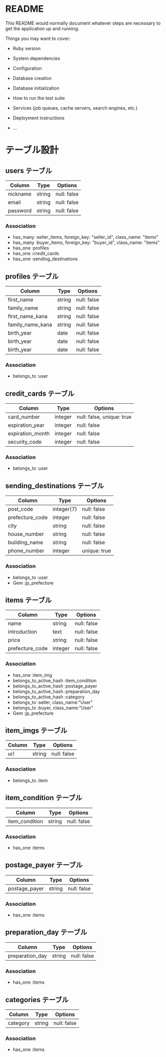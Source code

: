# README

This README would normally document whatever steps are necessary to get the
application up and running.

Things you may want to cover:

* Ruby version

* System dependencies

* Configuration

* Database creation

* Database initialization

* How to run the test suite

* Services (job queues, cache servers, search engines, etc.)

* Deployment instructions

* ...


# テーブル設計


## users テーブル

| Column   | Type   | Options     |
| -------- | ------ | ----------- |
| nickname | string | null: false |
| email    | string | null: false |
| password | string | null: false |

### Association

- has_many :seller_items, foreign_key: "seller_id", class_name: "items"
- has_many :buyer_items, foreign_key: "buyer_id", class_name: "items"
- has_one :profiles
- has_one :credit_cards
- has_one :sending_destinations


## profiles テーブル

| Column           | Type   | Options     |
| --------         | ------ | ----------- |
| first_name       | string | null: false |
| family_name      | string | null: false |
| first_name_kana  | string | null: false |
| family_name_kana | string | null: false |
| birth_year       | date   | null: false |
| birth_year       | date   | null: false |
| birth_year       | date   | null: false |

### Association

- belongs_to :user


## credit_cards テーブル

| Column           | Type    | Options                   |
| --------         | ------  | -----------               |
| card_number      | integer | null: false, unique: true |
| expiration_year  | integer | null: false               |
| expiration_month | integer | null: false               |
| security_code    | integer | null: false               |

### Association

- belongs_to :user


## sending_destinations テーブル

| Column          | Type       | Options      |
| --------        | ------     | -----------  |
| post_code       | integer(7) | null: false  |
| prefecture_code | integer    | null: false  |
| city            | string     | null: false  |
| house_number    | string     | null: false  |
| building_name   | string     | null: false  |
| phone_number    | integer    | unique: true |


### Association

- belongs_to :user
- Gem :jp_prefecture


## items テーブル

| Column          | Type    | Options     |
| --------        | ------  | ----------- |
| name            | string  | null: false |
| introduction    | text    | null: false |
| price           | string  | null: false |
| prefecture_code | integer | null: false |

### Association

- has_one :item_img
- belongs_to_active_hash :item_condition
- belongs_to_active_hash :postage_payer
- belongs_to_active_hash :preparation_day
- belongs_to_active_hash :category
- belongs_to :seller, class_name:"User"
- belongs_to :buyer, class_name:"User"
- Gem :jp_prefecture


## item_imgs テーブル

| Column   | Type   | Options     |
| -------- | ------ | ----------- |
| url      | string | null: false |

### Association

- belongs_to :item


## item_condition テーブル

| Column         | Type   | Options     |
| --------       | ------ | ----------- |
| item_condition | string | null: false |

### Association

- has_one :items


## postage_payer テーブル

| Column        | Type   | Options     |
| --------      | ------ | ----------- |
| postage_payer | string | null: false |

### Association

- has_one :items


## preparation_day テーブル

| Column          | Type   | Options     |
| --------        | ------ | ----------- |
| preparation_day | string | null: false |

### Association

- has_one :items


## categories テーブル

| Column    | Type   | Options     |
| --------  | ------ | ----------- |
| category  | string | null: false |

### Association

- has_one :items